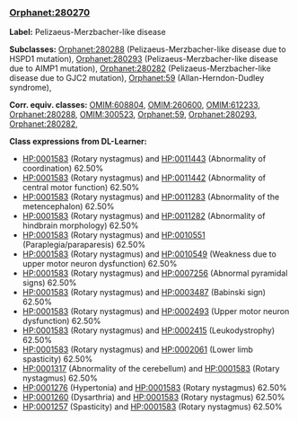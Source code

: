 
### [Orphanet:280270](http://www.orpha.net/ORDO/Orphanet_280270)
**Label:** Pelizaeus-Merzbacher-like disease

**Subclasses:** [Orphanet:280288](http://www.orpha.net/ORDO/Orphanet_280288) (Pelizaeus-Merzbacher-like disease due to HSPD1 mutation), [Orphanet:280293](http://www.orpha.net/ORDO/Orphanet_280293) (Pelizaeus-Merzbacher-like disease due to AIMP1 mutation), [Orphanet:280282](http://www.orpha.net/ORDO/Orphanet_280282) (Pelizaeus-Merzbacher-like disease due to GJC2 mutation), [Orphanet:59](http://www.orpha.net/ORDO/Orphanet_59) (Allan-Herndon-Dudley syndrome), 

**Corr. equiv. classes:** [OMIM:608804](http://purl.obolibrary.org/obo/OMIM_608804), [OMIM:260600](http://purl.obolibrary.org/obo/OMIM_260600), [OMIM:612233](http://purl.obolibrary.org/obo/OMIM_612233), [Orphanet:280288](http://www.orpha.net/ORDO/Orphanet_280288), [OMIM:300523](http://purl.obolibrary.org/obo/OMIM_300523), [Orphanet:59](http://www.orpha.net/ORDO/Orphanet_59), [Orphanet:280293](http://www.orpha.net/ORDO/Orphanet_280293), [Orphanet:280282](http://www.orpha.net/ORDO/Orphanet_280282), 

**Class expressions from DL-Learner:**

- [HP:0001583](http://purl.obolibrary.org/obo/HP_0001583) (Rotary nystagmus) and [HP:0011443](http://purl.obolibrary.org/obo/HP_0011443) (Abnormality of coordination) 62.50%
- [HP:0001583](http://purl.obolibrary.org/obo/HP_0001583) (Rotary nystagmus) and [HP:0011442](http://purl.obolibrary.org/obo/HP_0011442) (Abnormality of central motor function) 62.50%
- [HP:0001583](http://purl.obolibrary.org/obo/HP_0001583) (Rotary nystagmus) and [HP:0011283](http://purl.obolibrary.org/obo/HP_0011283) (Abnormality of the metencephalon) 62.50%
- [HP:0001583](http://purl.obolibrary.org/obo/HP_0001583) (Rotary nystagmus) and [HP:0011282](http://purl.obolibrary.org/obo/HP_0011282) (Abnormality of hindbrain morphology) 62.50%
- [HP:0001583](http://purl.obolibrary.org/obo/HP_0001583) (Rotary nystagmus) and [HP:0010551](http://purl.obolibrary.org/obo/HP_0010551) (Paraplegia/paraparesis) 62.50%
- [HP:0001583](http://purl.obolibrary.org/obo/HP_0001583) (Rotary nystagmus) and [HP:0010549](http://purl.obolibrary.org/obo/HP_0010549) (Weakness due to upper motor neuron dysfunction) 62.50%
- [HP:0001583](http://purl.obolibrary.org/obo/HP_0001583) (Rotary nystagmus) and [HP:0007256](http://purl.obolibrary.org/obo/HP_0007256) (Abnormal pyramidal signs) 62.50%
- [HP:0001583](http://purl.obolibrary.org/obo/HP_0001583) (Rotary nystagmus) and [HP:0003487](http://purl.obolibrary.org/obo/HP_0003487) (Babinski sign) 62.50%
- [HP:0001583](http://purl.obolibrary.org/obo/HP_0001583) (Rotary nystagmus) and [HP:0002493](http://purl.obolibrary.org/obo/HP_0002493) (Upper motor neuron dysfunction) 62.50%
- [HP:0001583](http://purl.obolibrary.org/obo/HP_0001583) (Rotary nystagmus) and [HP:0002415](http://purl.obolibrary.org/obo/HP_0002415) (Leukodystrophy) 62.50%
- [HP:0001583](http://purl.obolibrary.org/obo/HP_0001583) (Rotary nystagmus) and [HP:0002061](http://purl.obolibrary.org/obo/HP_0002061) (Lower limb spasticity) 62.50%
- [HP:0001317](http://purl.obolibrary.org/obo/HP_0001317) (Abnormality of the cerebellum) and [HP:0001583](http://purl.obolibrary.org/obo/HP_0001583) (Rotary nystagmus) 62.50%
- [HP:0001276](http://purl.obolibrary.org/obo/HP_0001276) (Hypertonia) and [HP:0001583](http://purl.obolibrary.org/obo/HP_0001583) (Rotary nystagmus) 62.50%
- [HP:0001260](http://purl.obolibrary.org/obo/HP_0001260) (Dysarthria) and [HP:0001583](http://purl.obolibrary.org/obo/HP_0001583) (Rotary nystagmus) 62.50%
- [HP:0001257](http://purl.obolibrary.org/obo/HP_0001257) (Spasticity) and [HP:0001583](http://purl.obolibrary.org/obo/HP_0001583) (Rotary nystagmus) 62.50%


